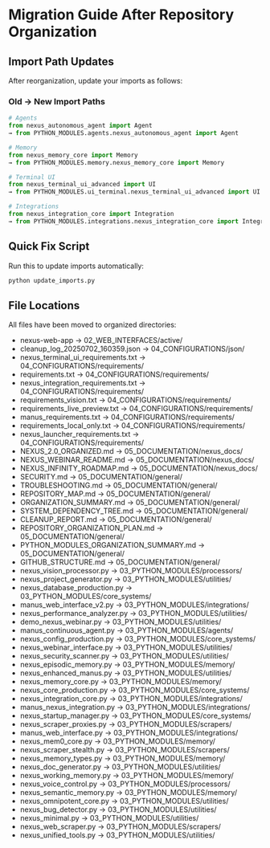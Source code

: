 # Migration Guide After Repository Organization

## Import Path Updates

After reorganization, update your imports as follows:

### Old → New Import Paths

```python
# Agents
from nexus_autonomous_agent import Agent
→ from PYTHON_MODULES.agents.nexus_autonomous_agent import Agent

# Memory
from nexus_memory_core import Memory
→ from PYTHON_MODULES.memory.nexus_memory_core import Memory

# Terminal UI
from nexus_terminal_ui_advanced import UI
→ from PYTHON_MODULES.ui_terminal.nexus_terminal_ui_advanced import UI

# Integrations
from nexus_integration_core import Integration
→ from PYTHON_MODULES.integrations.nexus_integration_core import Integration
```

## Quick Fix Script

Run this to update imports automatically:
```bash
python update_imports.py
```

## File Locations

All files have been moved to organized directories:

- nexus-web-app → 02_WEB_INTERFACES/active/
- cleanup_log_20250702_160359.json → 04_CONFIGURATIONS/json/
- nexus_terminal_ui_requirements.txt → 04_CONFIGURATIONS/requirements/
- requirements.txt → 04_CONFIGURATIONS/requirements/
- nexus_integration_requirements.txt → 04_CONFIGURATIONS/requirements/
- requirements_vision.txt → 04_CONFIGURATIONS/requirements/
- requirements_live_preview.txt → 04_CONFIGURATIONS/requirements/
- manus_requirements.txt → 04_CONFIGURATIONS/requirements/
- requirements_local_only.txt → 04_CONFIGURATIONS/requirements/
- nexus_launcher_requirements.txt → 04_CONFIGURATIONS/requirements/
- NEXUS_2.0_ORGANIZED.md → 05_DOCUMENTATION/nexus_docs/
- NEXUS_WEBINAR_README.md → 05_DOCUMENTATION/nexus_docs/
- NEXUS_INFINITY_ROADMAP.md → 05_DOCUMENTATION/nexus_docs/
- SECURITY.md → 05_DOCUMENTATION/general/
- TROUBLESHOOTING.md → 05_DOCUMENTATION/general/
- REPOSITORY_MAP.md → 05_DOCUMENTATION/general/
- ORGANIZATION_SUMMARY.md → 05_DOCUMENTATION/general/
- SYSTEM_DEPENDENCY_TREE.md → 05_DOCUMENTATION/general/
- CLEANUP_REPORT.md → 05_DOCUMENTATION/general/
- REPOSITORY_ORGANIZATION_PLAN.md → 05_DOCUMENTATION/general/
- PYTHON_MODULES_ORGANIZATION_SUMMARY.md → 05_DOCUMENTATION/general/
- GITHUB_STRUCTURE.md → 05_DOCUMENTATION/general/
- nexus_vision_processor.py → 03_PYTHON_MODULES/processors/
- nexus_project_generator.py → 03_PYTHON_MODULES/utilities/
- nexus_database_production.py → 03_PYTHON_MODULES/core_systems/
- manus_web_interface_v2.py → 03_PYTHON_MODULES/integrations/
- nexus_performance_analyzer.py → 03_PYTHON_MODULES/utilities/
- demo_nexus_webinar.py → 03_PYTHON_MODULES/utilities/
- manus_continuous_agent.py → 03_PYTHON_MODULES/agents/
- nexus_config_production.py → 03_PYTHON_MODULES/core_systems/
- nexus_webinar_interface.py → 03_PYTHON_MODULES/utilities/
- nexus_security_scanner.py → 03_PYTHON_MODULES/utilities/
- nexus_episodic_memory.py → 03_PYTHON_MODULES/memory/
- nexus_enhanced_manus.py → 03_PYTHON_MODULES/utilities/
- nexus_memory_core.py → 03_PYTHON_MODULES/memory/
- nexus_core_production.py → 03_PYTHON_MODULES/core_systems/
- nexus_integration_core.py → 03_PYTHON_MODULES/integrations/
- manus_nexus_integration.py → 03_PYTHON_MODULES/integrations/
- nexus_startup_manager.py → 03_PYTHON_MODULES/core_systems/
- nexus_scraper_proxies.py → 03_PYTHON_MODULES/scrapers/
- manus_web_interface.py → 03_PYTHON_MODULES/integrations/
- nexus_mem0_core.py → 03_PYTHON_MODULES/memory/
- nexus_scraper_stealth.py → 03_PYTHON_MODULES/scrapers/
- nexus_memory_types.py → 03_PYTHON_MODULES/memory/
- nexus_doc_generator.py → 03_PYTHON_MODULES/utilities/
- nexus_working_memory.py → 03_PYTHON_MODULES/memory/
- nexus_voice_control.py → 03_PYTHON_MODULES/processors/
- nexus_semantic_memory.py → 03_PYTHON_MODULES/memory/
- nexus_omnipotent_core.py → 03_PYTHON_MODULES/utilities/
- nexus_bug_detector.py → 03_PYTHON_MODULES/utilities/
- nexus_minimal.py → 03_PYTHON_MODULES/utilities/
- nexus_web_scraper.py → 03_PYTHON_MODULES/scrapers/
- nexus_unified_tools.py → 03_PYTHON_MODULES/utilities/